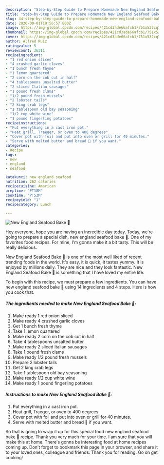 ```yaml
---
description: "Step-by-Step Guide to Prepare Homemade New England Seafood Bake 🦞"
title: "Step-by-Step Guide to Prepare Homemade New England Seafood Bake 🦞"
slug: 44-step-by-step-guide-to-prepare-homemade-new-england-seafood-bake
date: 2020-09-01T19:56:57.803Z
image: https://img-global.cpcdn.com/recipes/421cd3ade66afcb1/751x532cq70/new-england-seafood-bake-🦞-recipe-main-photo.jpg
thumbnail: https://img-global.cpcdn.com/recipes/421cd3ade66afcb1/751x532cq70/new-england-seafood-bake-🦞-recipe-main-photo.jpg
cover: https://img-global.cpcdn.com/recipes/421cd3ade66afcb1/751x532cq70/new-england-seafood-bake-🦞-recipe-main-photo.jpg
author: Alfred Ruiz
ratingvalue: 5
reviewcount: 36311
recipeingredient:
- "1 red onion sliced"
- "4 crushed garlic cloves"
- "1 bunch fresh thyme"
- "1 lemon quartered"
- "2 corn on the cob cut in half"
- "4 tablespoons unsalted butter"
- "2 sliced Italian sausages"
- "1 pound fresh clams"
- "1/2 pound fresh mussels"
- "2 lobster tails"
- "2 king crab legs"
- "1 tablespoon old bay seasoning"
- "1/2 cup white wine"
- "1 pound fingerling potatoes"
recipeinstructions:
- "Put everything in a cast iron pot."
- "Heat grill, Traeger, or oven to 400 degrees"
- "Cover pot with foil and put into oven or grill for 40 minutes."
- "Serve with melted butter and bread 🥖 if you want."
categories:
- Recipe
tags:
- new
- england
- seafood

katakunci: new england seafood 
nutrition: 262 calories
recipecuisine: American
preptime: "PT18M"
cooktime: "PT53M"
recipeyield: "1"
recipecategory: Lunch

---
```



![New England Seafood Bake 🦞](https://img-global.cpcdn.com/recipes/421cd3ade66afcb1/751x532cq70/new-england-seafood-bake-🦞-recipe-main-photo.jpg)

Hey everyone, hope you are having an incredible day today. Today, we're going to prepare a special dish, new england seafood bake 🦞. One of my favorites food recipes. For mine, I'm gonna make it a bit tasty. This will be really delicious.



New England Seafood Bake 🦞 is one of the most well liked of recent trending foods in the world. It's easy, it is quick, it tastes yummy. It is enjoyed by millions daily. They are nice and they look fantastic. New England Seafood Bake 🦞 is something that I have loved my entire life.


To begin with this recipe, we must prepare a few ingredients. You can have new england seafood bake 🦞 using 14 ingredients and 4 steps. Here is how you cook that.

<!--inarticleads1-->

##### The ingredients needed to make New England Seafood Bake 🦞:

1. Make ready 1 red onion sliced
1. Make ready 4 crushed garlic cloves
1. Get 1 bunch fresh thyme
1. Take 1 lemon quartered
1. Make ready 2 corn on the cob cut in half
1. Take 4 tablespoons unsalted butter
1. Make ready 2 sliced Italian sausages
1. Take 1 pound fresh clams
1. Make ready 1/2 pound fresh mussels
1. Prepare 2 lobster tails
1. Get 2 king crab legs
1. Take 1 tablespoon old bay seasoning
1. Make ready 1/2 cup white wine
1. Make ready 1 pound fingerling potatoes




<!--inarticleads2-->

##### Instructions to make New England Seafood Bake 🦞:

1. Put everything in a cast iron pot.
1. Heat grill, Traeger, or oven to 400 degrees
1. Cover pot with foil and put into oven or grill for 40 minutes.
1. Serve with melted butter and bread 🥖 if you want.




So that is going to wrap it up for this special food new england seafood bake 🦞 recipe. Thank you very much for your time. I am sure that you will make this at home. There's gonna be interesting food at home recipes coming up. Don't forget to bookmark this page in your browser, and share it to your loved ones, colleague and friends. Thank you for reading. Go on get cooking!
